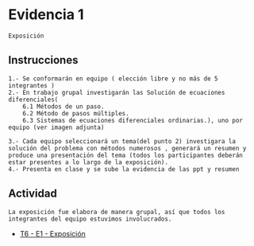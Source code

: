 # Evidencia 1
    Exposición

## Instrucciones
    1.- Se conformarán en equipo ( elección libre y no más de 5 integrantes )
    2.- En trabajo grupal investigarán las Solución de ecuaciones diferenciales( 
        6.1 Métodos de un paso.
        6.2 Método de pasos múltiples.
        6.3 Sistemas de ecuaciones diferenciales ordinarias.), uno por equipo (ver imagen adjunta)

    3.- Cada equipo seleccionará un tema(del punto 2) investigara la solución del problema con métodos numerosos , generará un resumen y   produce una presentación del tema (todos los participantes deberán estar presentes a lo largo de la exposición).
    4.- Presenta en clase y se sube la evidencia de las ppt y resumen

## Actividad

    La exposición fue elabora de manera grupal, así que todos los integrantes del equipo estuvimos involucrados.

- [T6 - E1 - Exposición ](./T6%20-%20E1%20-%20Exposición.pdf)
    